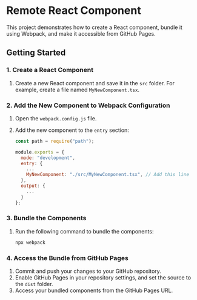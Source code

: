 # Remote React Component

This project demonstrates how to create a React component, bundle it using Webpack, and make it accessible from GitHub Pages.

## Getting Started

### 1. Create a React Component

1. Create a new React component and save it in the `src` folder. For example, create a file named `MyNewComponent.tsx`.

### 2. Add the New Component to Webpack Configuration

1. Open the `webpack.config.js` file.
2. Add the new component to the `entry` section:

    ```javascript
    const path = require("path");

    module.exports = {
      mode: "development",
      entry: {
        ...
        MyNewComponent: "./src/MyNewComponent.tsx", // Add this line
      },
      output: {
        ...
      }
    };
    ```

### 3. Bundle the Components

1. Run the following command to bundle the components:

    ```sh
    npx webpack
    ```

### 4. Access the Bundle from GitHub Pages

1. Commit and push your changes to your GitHub repository.
2. Enable GitHub Pages in your repository settings, and set the source to the `dist` folder.
3. Access your bundled components from the GitHub Pages URL.
